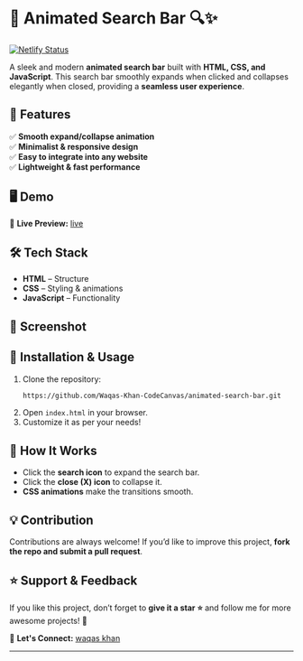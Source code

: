 # 🚀 Animated Search Bar 🔍✨
 [![Netlify Status](https://api.netlify.com/api/v1/badges/d5603255-477b-4dbd-baa0-3870d4770d6b/deploy-status)](https://app.netlify.com/sites/animated-search-bar-js/deploys)<br>

A sleek and modern **animated search bar** built with **HTML, CSS, and JavaScript**. This search bar smoothly expands when clicked and collapses elegantly when closed, providing a **seamless user experience**. 

## 🎨 Features

✅ **Smooth expand/collapse animation**\
✅ **Minimalist & responsive design**\
✅ **Easy to integrate into any website**\
✅ **Lightweight & fast performance**

## 🖥️ Demo

🔗 **Live Preview:** [ live ](https://animated-search-bar-js.netlify.app/)

## 🛠️ Tech Stack

- **HTML** – Structure
- **CSS** – Styling & animations
- **JavaScript** – Functionality

## 📸 Screenshot



## 🚀 Installation & Usage

1. Clone the repository:
   ```bash
   https://github.com/Waqas-Khan-CodeCanvas/animated-search-bar.git  
   ```
2. Open `index.html` in your browser.
3. Customize it as per your needs!

## 📝 How It Works

- Click the **search icon** to expand the search bar.
- Click the **close (X) icon** to collapse it.
- **CSS animations** make the transitions smooth.

## 💡 Contribution

Contributions are always welcome! If you’d like to improve this project, **fork the repo and submit a pull request**.

## ⭐ Support & Feedback

If you like this project, don’t forget to **give it a star ⭐** and follow me for more awesome projects! 🚀

📩 **Let's Connect:** [waqas khan](https://www.linkedin.com/in/waqas-khan-a68602343/)

---



